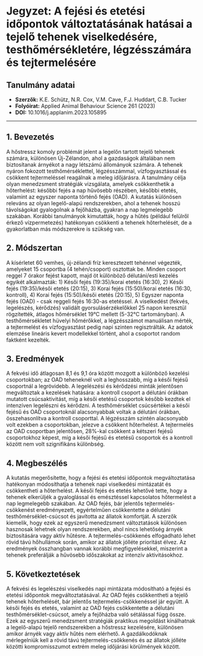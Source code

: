 # Jegyzet: A fejési és etetési időpontok változtatásának hatásai a tejelő tehenek viselkedésére, testhőmérsékletére, légzésszámára és tejtermelésére

## Tanulmány adatai
- **Szerzők:** K.E. Schütz, N.R. Cox, V.M. Cave, F.J. Huddart, C.B. Tucker
- **Folyóirat:** Applied Animal Behaviour Science 261 (2023)
- **DOI:** 10.1016/j.applanim.2023.105895

---

## 1. Bevezetés

A hőstressz komoly problémát jelent a legelőn tartott tejelő tehenek számára, különösen Új-Zélandon, ahol a gazdaságok általában nem biztosítanak árnyékot a nagy létszámú állományok számára. A tehenek nyáron fokozott testhőmérséklettel, légzésszámmal, vízfogyasztással és csökkent tejtermeléssel reagálnak a meleg időjárásra. A tanulmány célja olyan menedzsment stratégiák vizsgálata, amelyek csökkenthetik a hőterhelést: későbbi fejés a nap hűvösebb részében, későbbi etetés, valamint az egyszer naponta történő fejés (OAD). A kutatás különösen releváns az olyan legelő-alapú rendszerekben, ahol a tehenek hosszú távolságokat gyalogolnak a fejőházba, gyakran a nap legmelegebb szakában. Korábbi tanulmányok kimutatták, hogy a hűtés (például felülről érkező vízpermetezés) hatékonyan csökkenti a tehenek hőterhelését, de a gyakorlatban más módszerekre is szükség van.

## 2. Módszertan

A kísérletet 60 vemhes, új-zélandi fríz keresztezett tehénnel végezték, amelyeket 15 csoportba (4 tehén/csoport) osztottak be. Minden csoport reggel 7 órakor fejést kapott, majd öt különböző délutáni/esti kezelés egyikét alkalmazták: 1) Késői fejés (19:35)/korai etetés (16:30), 2) Késői fejés (19:35)/késői etetés (20:15), 3) Korai fejés (15:50)/korai etetés (16:30, kontroll), 4) Korai fejés (15:50)/késői etetés (20:15), 5) Egyszer naponta fejés (OAD) - csak reggeli fejés 16:30-as etetéssel. A viselkedést (fekvés, legelészés, kérődzés) validált gyorsulásérzékelőkkel 25 napon keresztül rögzítették, átlagos hőmérséklet 19°C mellett (5-32°C tartományban). A testhőmérsékletet hüvelyi hőmérőkkel, a légzésszámot manuálisan mérték, a tejtermelést és vízfogyasztást pedig napi szinten regisztrálták. Az adatok elemzése lineáris kevert modellekkel történt, ahol a csoportot random faktként kezelték.

## 3. Eredmények

A fekvési idő átlagosan 8,1 és 9,1 óra között mozgott a különböző kezelési csoportokban; az OAD teheneknél volt a leghosszabb, míg a késői fejésű csoportnál a legrövidebb. A legelészési és kérődzési minták jelentősen megváltoztak a kezelések hatására: a kontroll csoport a délutáni órákban mutatott csúcsaktivitást, míg a késői etetésű csoportok később kezdtek el intenzíven legelészni és kérődzni. A testhőmérséklet csúcsértékei a késői fejésű és OAD csoportoknál alacsonyabbak voltak a délutáni órákban, összehasonlítva a kontroll csoporttal. A légzésszám szintén alacsonyabb volt ezekben a csoportokban, jelezve a csökkent hőterhelést. A tejtermelés az OAD csoportban jelentősen, 28%-kal csökkent a kétszeri fejésű csoportokhoz képest, míg a késői fejésű és etetésű csoportok és a kontroll között nem volt szignifikáns különbség.

## 4. Megbeszélés

A kutatás megerősítette, hogy a fejési és etetési időpontok megváltoztatása hatékonyan módosíthatja a tehenek napi viselkedési mintázatát és csökkentheti a hőterhelést. A késői fejés és etetés lehetővé tette, hogy a tehenek elkerüljék a gyaloglással és emésztéssel kapcsolatos hőtermelést a nap legmelegebb szakában. Az OAD fejés, bár jelentős tejtermelés-csökkenést eredményezett, egyértelműen csökkentette a délutáni testhőmérséklet-csúcsot és javította az állatok komfortját. A szerzők kiemelik, hogy ezek az egyszerű menedzsment változtatások különösen hasznosak lehetnek olyan rendszerekben, ahol nincs lehetőség árnyék biztosítására vagy aktív hűtésre. A tejtermelés-csökkenés elfogadható lehet rövid távú hőhullámok során, amikor az állatok jólléte prioritást élvez. Az eredmények összhangban vannak korábbi megfigyelésekkel, miszerint a tehenek preferálják a hűvösebb időszakokat az intenzív aktivitásokhoz.

## 5. Következtetések

A fekvési és legelészési viselkedés napi mintázata módosítható a fejési és etetési időpontok megváltoztatásával. Az OAD fejés csökkentheti a tejelő tehenek hőterhelését, bár jelentős tejtermelés-csökkenéssel jár együtt. A késői fejés és etetés, valamint az OAD fejés csökkentette a délutáni testhőmérséklet-csúcsot, amely a fejőházba való sétálással függ össze. Ezek az egyszerű menedzsment stratégiák praktikus megoldást kínálhatnak a legelő-alapú tejelő rendszerekben a hőstressz kezelésére, különösen amikor árnyék vagy aktív hűtés nem elérhető. A gazdálkodóknak mérlegelniük kell a rövid távú tejtermelés-csökkenés és az állatok jólléte közötti kompromisszumot extrém meleg időjárási körülmények között.
